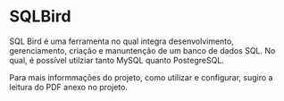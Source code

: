 # SQLBird

SQL Bird é uma ferramenta no qual integra desenvolvimento, gerenciamento, criação e manuntenção de um banco de dados SQL. No qual, é possível utilziar tanto MySQL quanto PostegreSQL.

Para mais informmações do projeto, como utilizar e configurar, sugiro a leitura do PDF anexo no projeto.
